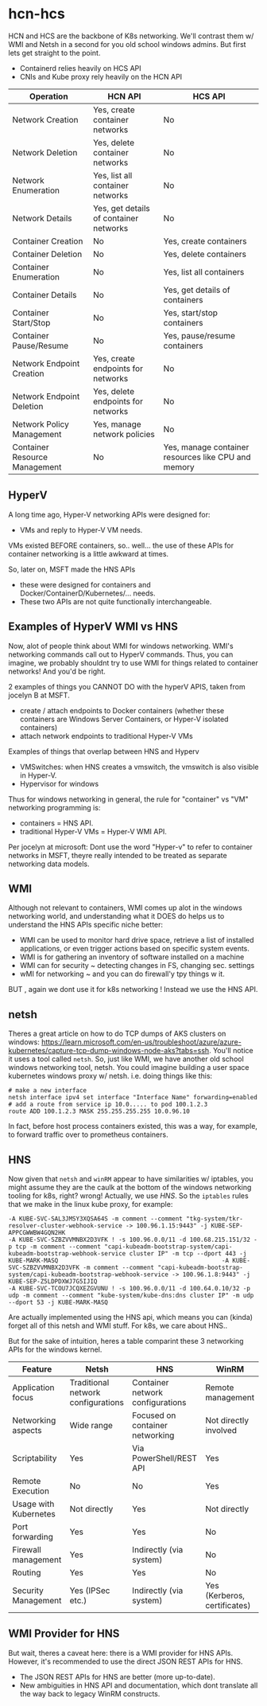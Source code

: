 # hcn-hcs

HCN and HCS are the backbone of K8s networking.  We'll contrast them w/ WMI and Netsh in a second for you old school windows admins.
But first lets get straight to the point.

- Containerd relies heavily on HCS API
- CNIs and Kube proxy rely heavily on the HCN API

| Operation                | HCN API                                   | HCS API                                    |
|--------------------------|-------------------------------------------|--------------------------------------------|
| Network Creation         | Yes, create container networks            | No                                         |
| Network Deletion         | Yes, delete container networks            | No                                         |
| Network Enumeration      | Yes, list all container networks          | No                                         |
| Network Details          | Yes, get details of container networks    | No                                         |
| Container Creation       | No                                        | Yes, create containers                     |
| Container Deletion       | No                                        | Yes, delete containers                     |
| Container Enumeration    | No                                        | Yes, list all containers                   |
| Container Details        | No                                        | Yes, get details of containers             |
| Container Start/Stop     | No                                        | Yes, start/stop containers                 |
| Container Pause/Resume   | No                                        | Yes, pause/resume containers               |
| Network Endpoint Creation| Yes, create endpoints for networks        | No                                         |
| Network Endpoint Deletion| Yes, delete endpoints for networks        | No                                         |
| Network Policy Management| Yes, manage network policies              | No                                         |
| Container Resource Management | No                                  | Yes, manage container resources like CPU and memory  |

## HyperV

A long time ago, Hyper-V networking APIs were designed for:
- VMs and reply to Hyper-V VM needs. 

VMs existed BEFORE containers, so.. well... the use of these APIs for container networking is a little awkward at times.

So, later on, MSFT made the HNS APIs
- these were designed for containers and Docker/ContainerD/Kubernetes/... needs. 
- These two APIs are not quite functionally interchangeable. 

## Examples of HyperV WMI vs HNS

Now, alot of people think about WMI for windows networking.  WMI's networking commands call out to HyperV commands. Thus, you can imagine, we
probably shouldnt try to use WMI for things related to container networks!  And you'd be right.  

2 examples of things you CANNOT DO with the hyperV APIS, taken from jocelyn B at MSFT.

- create / attach endpoints to Docker containers (whether these containers are Windows Server Containers, or Hyper-V isolated containers)
- attach network endpoints to traditional Hyper-V VMs

Examples of things that overlap between HNS and Hyperv
- VMSwitches: when HNS creates a vmswitch, the vmswitch is also visible in Hyper-V.
- Hypervisor for windows

Thus for windows networking in general, the rule for "container" vs "VM" networking programming is:

- containers = HNS API. 
- traditional Hyper-V VMs =  Hyper-V WMI API.

Per jocelyn at microsoft: Dont use the word "Hyper-v" to refer to container networks in MSFT, theyre really intended to be treated as separate networking data models.

## WMI

Although not relevant to containers, WMI comes up alot in the windows networking world, and understanding what it DOES do helps us to understand the HNS APIs specific niche
better:

- WMI can be used to monitor hard drive space, retrieve a list of installed applications, or even trigger actions based on specific system events.
- WMI is for gathering an inventory of software installed on a machine
- WMI can for security ~ detecting changes in FS, changing sec. settings
- wMI for networking ~ and you can do firewall'y tpy things w it.

BUT , again we dont use it for k8s networking ! Instead we use the HNS API.

## netsh

Theres a great article on how to do TCP dumps of AKS clusters on windows: https://learn.microsoft.com/en-us/troubleshoot/azure/azure-kubernetes/capture-tcp-dump-windows-node-aks?tabs=ssh. You'll notice it uses a tool called `netsh`.    So, just like WMI, we have another old school windows networking tool, netsh.  You could imagine building a user space kubernetes
windows proxy w/ netsh.  i.e. doing things like this:

```
# make a new interface
netsh interface ipv4 set interface "Interface Name" forwarding=enabled
# add a route from service ip 10.0..... to pod 100.1.2.3 
route ADD 100.1.2.3 MASK 255.255.255.255 10.0.96.10
```

In fact, before host process containers existed, this was a way, for example, to forward traffic over to prometheus containers.

## HNS

Now given that `netsh` and `winRM` appear to have similarities w/ iptables, you might assume they are the caulk at the bottom
of the windows networking tooling for k8s, right? wrong! Actually, we use *HNS*.  So the `iptables` rules that we make in the 
linux kube proxy, for example:

```
-A KUBE-SVC-SAL3JMSY3XQSA64S -m comment --comment "tkg-system/tkr-resolver-cluster-webhook-service -> 100.96.1.15:9443" -j KUBE-SEP-APPCGWWBW4GQN2HK                                                                                                                 
-A KUBE-SVC-SZBZVVMNBX2D3VFK ! -s 100.96.0.0/11 -d 100.68.215.151/32 -p tcp -m comment --comment "capi-kubeadm-bootstrap-system/capi-kubeadm-bootstrap-webhook-service cluster IP" -m tcp --dport 443 -j KUBE-MARK-MASQ                                              -A KUBE-SVC-SZBZVVMNBX2D3VFK -m comment --comment "capi-kubeadm-bootstrap-system/capi-kubeadm-bootstrap-webhook-service -> 100.96.1.8:9443" -j KUBE-SEP-Z5LDPDXWJ7G5IJIQ                                                                                             -A KUBE-SVC-TCOU7JCQXEZGVUNU ! -s 100.96.0.0/11 -d 100.64.0.10/32 -p udp -m comment --comment "kube-system/kube-dns:dns cluster IP" -m udp --dport 53 -j KUBE-MARK-MASQ                                                                                              
```

Are actually implemented using the HNS api,  which means you can (kinda) forget all of this netsh and WMI stuff.  For k8s, we care about HNS..  

But for the sake of intuition, heres a table comparint these 3 networking APIs for the windows kernel.

| Feature             | Netsh                           | HNS                              | WinRM                         |
|---------------------|---------------------------------|----------------------------------|-------------------------------|
| Application focus   | Traditional network configurations | Container network configurations | Remote management           |
| Networking aspects  | Wide range                       | Focused on container networking  | Not directly involved       |
| Scriptability       | Yes                             | Via PowerShell/REST API          | Yes                         |
| Remote Execution    | No                              | No                               | Yes                         |
| Usage with Kubernetes | Not directly                  | Yes                              | Not directly                |
| Port forwarding     | Yes                             | Yes                              | No                          |
| Firewall management | Yes                             | Indirectly (via system)          | No                          |
| Routing             | Yes                             | Yes                              | No                          |
| Security Management | Yes (IPSec etc.)                | Indirectly (via system)          | Yes (Kerberos, certificates)  |

## WMI Provider  for HNS

But wait, theres a caveat here:  there is a WMI provider for HNS APIs.
However, it's recommended to use the direct JSON REST APIs for HNS. 

- The JSON REST APIs for HNS are better (more up-to-date). 
- New ambiguities in HNS API and documentation, which dont translate all the way back to legacy WinRM constructs.
